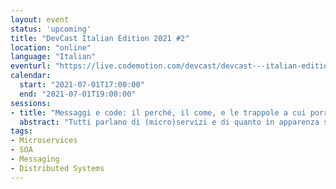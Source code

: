 ```yaml
---
layout: event
status: 'upcoming'
title: "DevCast Italian Edition 2021 #2"
location: "online"
language: "Italian"
eventurl: "https://live.codemotion.com/devcast/devcast---italian-edition-27052021"
calendar:
  start: "2021-07-01T17:00:00"
  end: "2021-07-01T19:00:00"
sessions:
- title: "Messaggi e code: il perché, il come, e le trappole a cui porre attenzione"
  abstract: "Tutti parlano di (micro)servizi e di quanto in apparenza siano la panacea di tutti i mali. Una delle soluzioni adottate, per abilitare la comunicazione tra servizi, sono i messaggi su una o più code. Perché è una soluzione da preferire rispetto ad esempio ad HTTP? Sappiamo come implementare tale soluzione e quali sono i pattern più comuni? E infine conosciamo le trappole nascoste dietro ogni scelta che possiamo fare e come porvi rimedio? Con Mauro faremo un viaggio mirato a capire perché usare messaggi, come usarli e come proteggersi dalle innumerevoli insidie che ci aspettano."
tags:
- Microservices
- SOA
- Messaging
- Distributed Systems
---
```

